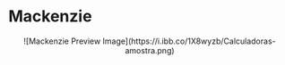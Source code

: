 # Mackenzie

<div align="center">
  ![Mackenzie Preview Image](https://i.ibb.co/1X8wyzb/Calculadoras-amostra.png)
</div>
